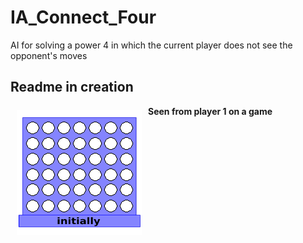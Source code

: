 # IA_Connect_Four
AI for solving a power 4 in which the current player does not see the opponent's moves

## Readme in creation

<a href="https://github.com/robin-mat/IA_Connect_Four"><img src="/src/resources/drawing.gif" align="left" hspace="10" vspace="6"></a>
**Seen from player 1 on a game**
